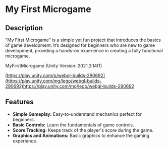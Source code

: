 # My First Microgame

## Description
"My First Microgame" is a simple yet fun project that introduces the basics of game development. It’s designed for beginners who are new to game development, providing a hands-on experience in creating a fully functional microgame.

MyFirstMicrogame (Unity Version: 2021.3.14f1)

[https://play.unity.com/p/webgl-builds-290692](https://play.unity.com/mg/lego/webgl-builds-290692)https://play.unity.com/mg/lego/webgl-builds-290692

## Features
- **Simple Gameplay:** Easy-to-understand mechanics perfect for beginners.
- **Basic Controls:** Learn the fundamentals of game controls.
- **Score Tracking:** Keeps track of the player's score during the game.
- **Graphics and Animations:** Basic graphics to enhance the gaming experience.


   

